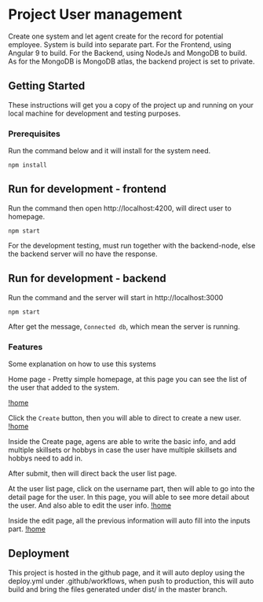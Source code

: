 # Project User management

Create one system and let agent create for the record for potential employee. System is build into separate part.
For the Frontend, using Angular 9 to build.
For the Backend, using NodeJs and MongoDB to build. As for the MongoDB is MongoDB atlas, the backend project is set to private.


## Getting Started

These instructions will get you a copy of the project up and running on your local machine for development and testing purposes.

### Prerequisites

Run the command below and it will install for the system need.

```
npm install
```

## Run for development - frontend

Run the command then open http://localhost:4200, will direct user to homepage.

```
npm start
```

For the development testing, must run together with the backend-node, else the backend server will no have the response.

## Run for development - backend

Run the command and the server will start in http://localhost:3000

```
npm start
```

After get the message, ```Connected db```, which mean the server is running.

### Features

Some explanation on how to use this systems

Home page - Pretty simple homepage, at this page you can see the list of the user that added to the system.

[!home](https://imgur.com/XjZQ2qZ)

Click the ```Create``` button, then you will able to direct to create a new user.
[!home](https://imgur.com/5zhslvw)

Inside the Create page, agens are able to write the basic info, and add multiple skillsets or hobbys in case the user have multiple skillsets and hobbys need to add in.

After submit, then will direct back the user list page.

At the user list page, click on the username part, then will able to go into the detail page for the user. In this page, you will able to see more detail about the user. And also able to edit the user info.
[!home](https://imgur.com/pGASqMH)

Inside the edit page, all the previous information will auto fill into the inputs part.
[!home](https://imgur.com/W5fuyHI)


## Deployment

This project is hosted in the github page, and it will auto deploy using the deploy.yml under .github/workflows, when push to production, this will auto build and bring the files generated under dist/ in the master branch.